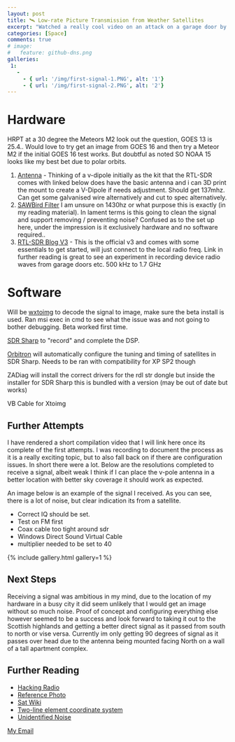 ```yaml
---
layout: post
title: 🛰️ Low-rate Picture Transmission from Weather Satellites
excerpt: "Watched a really cool video on an attack on a garage door by reverse engineering the radio transmission from the fob. I am now looking at taking real time photos from weather satellites."
categories: [Space]
comments: true
# image:
#   feature: github-dns.png
galleries:
 1:
   -
     - { url: '/img/first-signal-1.PNG', alt: '1'}
     - { url: '/img/first-signal-2.PNG', alt: '2'}
---
```


# Hardware
 HRPT at a 30 degree the Meteors M2 look out the question, GOES 13 is 25.4.. Would love to try get an image from GOES 16  and then try a Meteor M2 if the initial GOES 16 test works. But doubtful as noted SO NOAA 15 looks like my best bet due to polar orbits.

1. [Antenna][1] - Thinking of a v-dipole initially as the kit that the RTL-SDR comes with linked below does have the basic antenna and i can 3D print the mount to create a V-Dipole if needs adjustment. Should get 137mhz. Can get some galvanised wire alternatively and cut to spec alternatively.
2. [SAWBird Filter][2] I am unsure on 1430hz or what purpose this is exactly (in my reading material). In lament terms is this going to clean the signal and support removing / preventing noise? Confused as to the set up here, under the impression is it exclusively hardware and no software required..
3. [RTL-SDR Blog V3][3] - This is the official v3 and comes with some essentials to get started, will just connect to the local radio freq. Link in further reading is great to see an experiment in recording device radio waves from garage doors etc. 500 kHz to 1.7 GHz

# Software 

Will be [wxtoimg][4] to decode the signal to image, make sure the beta install is used. Ran msi exec in cmd to see what the issue was and not going to bother debugging. Beta worked first time.

[SDR Sharp][5] to "record" and complete the DSP.

[Orbitron][6] will automatically configure the tuning and timing of satellites in SDR Sharp. Needs to be ran with compatibility for XP SP2 though

ZADiag will install the correct drivers for the rdl str dongle but inside the installer for SDR Sharp this is bundled with a version (may be out of date but works)

VB Cable for Xtoimg

[1]:https://www.thingiverse.com/thing:4234647
[2]:https://www.amazon.co.uk/NooElec-SAWbird-H1-Barebones-Applications/dp/B07XJLKQDN/ref=sr_1_3?dchild=1&keywords=sawbird+filter&qid=1595027782&sr=8-3
[3]:https://www.ebay.co.uk/itm/RTL-SDR-Blog-V3-original-RTL2832U-1PPM-HF-BiasT-SMA-Dongle/324123706220?epid=15022750294&hash=item4b7747436c:g:7QIAAOSwoJxbdvkq
[4]:https://wxtoimgrestored.xyz/
[5]:https://www.pe0sat.vgnet.nl/sdr/sdr-software/sdrsharp/
[6]:http://www.stoff.pl/

## Further Attempts

I have rendered a short compilation video that I will link here once its complete of the first attempts. I was recording to document the process as it is a really exciting topic, but to also fall back on if there are configuration issues. In short there were a lot. Below are the resolutions completed to receive a signal, albeit weak I think if I can place the v-pole antenna in a better location with better sky coverage it should work as expected.

An image below is an example of the signal I received. As you can see, there is a lot of noise, but clear indication its from a satellite. 

- Correct IQ should be set. 
- Test on FM first
- Coax cable too tight around sdr
- Windows Direct Sound Virtual Cable
- multiplier needed to be set to 40

{% include gallery.html  gallery=1 %}



## Next Steps

Receiving a signal was ambitious in my mind, due to the location of my hardware in a busy city it did seem unlikely that I would get an image without so much noise. Proof of concept and configuring everything else however seemed to be a success and look forward to taking it out to the Scottish highlands and getting a better direct signal as it passed from south to north or vise versa. Currently im only getting 90 degrees of signal as it passes over head due to the antenna being mounted facing North on a wall of a tall apartment complex.

## Further Reading
* [Hacking Radio](https://www.youtube.com/watch?v=1RipwqJG50c)
* [Reference Photo](https://preview.redd.it/d47sz11wrbb51.jpg?width=4032&format=pjpg&auto=webp&s=f821115044400eadc1baec8132fb3e63a318a50d)
* [Sat Wiki](https://www.satwiki.info/index.php?title=Getting_started)
* [Two-line element coordinate system](https://spaceflight.nasa.gov/realdata/sightings/SSapplications/Post/JavaSSOP/SSOP_Help/tle_def.html)
* [Unidentified Noise](https://www.sigidwiki.com/wiki/Signal_Identification_Guide)



<a href="#" id="emailclick" onclick="replace_email()">My Email</a>

<!-- SCRIPTS HERE -->
<script>
var email;

function add_mailto() {
  const elem = document.getElementById("emailclick");
  elem.href = `mailto:${email}`;
}

function replace_email() {
  // spam prevention
  const domain = "cjgstudio.com";
  const name = [16, 28, 1, 1, 26, 22];
  const xor_with = 115;
  let constructed = "";
  name.forEach(function(i) {
    constructed += String.fromCharCode(i ^ xor_with);
  })
  email = `${constructed}@${domain}`;
  const elem = document.getElementById("emailclick");
  elem.text = email;

  window.setTimeout(add_mailto, 100);
}
</script>